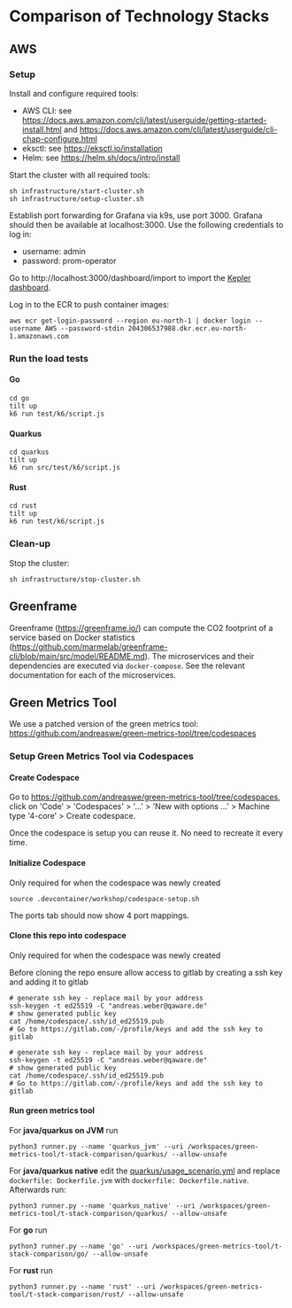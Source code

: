 # Comparison of Technology Stacks

## AWS

### Setup

Install and configure required tools:

* AWS CLI: see https://docs.aws.amazon.com/cli/latest/userguide/getting-started-install.html and https://docs.aws.amazon.com/cli/latest/userguide/cli-chap-configure.html
* eksctl: see https://eksctl.io/installation
* Helm: see https://helm.sh/docs/intro/install

Start the cluster with all required tools:

```shell
sh infrastructure/start-cluster.sh
sh infrastructure/setup-cluster.sh
```

Establish port forwarding for Grafana via k9s, use port 3000. Grafana should then be available at localhost:3000.
Use the following credentials to log in:

* username: admin
* password: prom-operator

Go to http://localhost:3000/dashboard/import to import the [Kepler dashboard](infrastructure/Kepler-Exporter.json).

Log in to the ECR to push container images:

```shell
aws ecr get-login-password --region eu-north-1 | docker login --username AWS --password-stdin 204306537988.dkr.ecr.eu-north-1.amazonaws.com
```

### Run the load tests

#### Go

```
cd go
tilt up
k6 run test/k6/script.js
```

#### Quarkus

```
cd quarkus
tilt up
k6 run src/test/k6/script.js
```

#### Rust

```
cd rust
tilt up
k6 run test/k6/script.js
```

### Clean-up

Stop the cluster:

```shell
sh infrastructure/stop-cluster.sh
```

## Greenframe

Greenframe (https://greenframe.io/) can compute the CO2 footprint of a service based on Docker statistics (https://github.com/marmelab/greenframe-cli/blob/main/src/model/README.md). 
The microservices and their dependencies are executed via `docker-compose`. See the relevant documentation for each of the microservices.


## Green Metrics Tool
We use a patched version of the green metrics tool:
https://github.com/andreaswe/green-metrics-tool/tree/codespaces

### Setup Green Metrics Tool via Codespaces

#### Create Codespace
Go to https://github.com/andreaswe/green-metrics-tool/tree/codespaces, click on 'Code' > 'Codespaces' > '...' > 'New with options ...' > Machine type '4-core' > Create codespace.

Once the codespace is setup you can reuse it. No need to recreate it every time.

#### Initialize Codespace
Only required for when the codespace was newly created
```shell
source .devcontainer/workshop/codespace-setup.sh
```
The ports tab should now show 4 port mappings.

#### Clone this repo into codespace
Only required for when the codespace was newly created

Before cloning the repo ensure allow access to gitlab by creating a ssh key and adding it to gitlab
```shell
# generate ssh key - replace mail by your address
ssh-keygen -t ed25519 -C "andreas.weber@qaware.de"
# show generated public key
cat /home/codespace/.ssh/id_ed25519.pub
# Go to https://gitlab.com/-/profile/keys and add the ssh key to gitlab
```

```shell
# generate ssh key - replace mail by your address
ssh-keygen -t ed25519 -C "andreas.weber@qaware.de"
# show generated public key
cat /home/codespace/.ssh/id_ed25519.pub
# Go to https://gitlab.com/-/profile/keys and add the ssh key to gitlab
```

#### Run green metrics tool
For **java/quarkus on JVM** run
```shell
python3 runner.py --name 'quarkus_jvm' --uri /workspaces/green-metrics-tool/t-stack-comparison/quarkus/ --allow-unsafe
```

For **java/quarkus native** edit the [quarkus/usage_scenario.yml](quarkus/usage_scenario.yml) and replace `dockerfile: Dockerfile.jvm` with `dockerfile: Dockerfile.native`. Afterwards run:
```shell
python3 runner.py --name 'quarkus_native' --uri /workspaces/green-metrics-tool/t-stack-comparison/quarkus/ --allow-unsafe
```

For **go** run
```shell
python3 runner.py --name 'go' --uri /workspaces/green-metrics-tool/t-stack-comparison/go/ --allow-unsafe
```

For **rust** run
```shell
python3 runner.py --name 'rust' --uri /workspaces/green-metrics-tool/t-stack-comparison/rust/ --allow-unsafe
```
